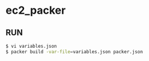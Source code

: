 # ec2_packer

## RUN

```bash
$ vi variables.json
$ packer build -var-file=variables.json packer.json
```
